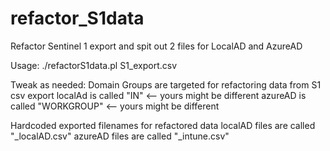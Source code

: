 # refactor_S1data
Refactor Sentinel 1 export and spit out 2 files for LocalAD and AzureAD

Usage: ./refactorS1data.pl S1_export.csv

Tweak as needed: 
Domain Groups are targeted for refactoring data from S1 csv export
    localAd is called "IN"  <-- yours might be different
    azureAD is called "WORKGROUP"  <-- yours might be different

Hardcoded exported filenames for refactored data
    localAD files are called "_localAD.csv"
    azureAD files are called "_intune.csv"


